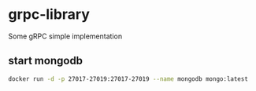 # grpc-library

Some gRPC simple implementation

## start mongodb

```bash
docker run -d -p 27017-27019:27017-27019 --name mongodb mongo:latest
```
